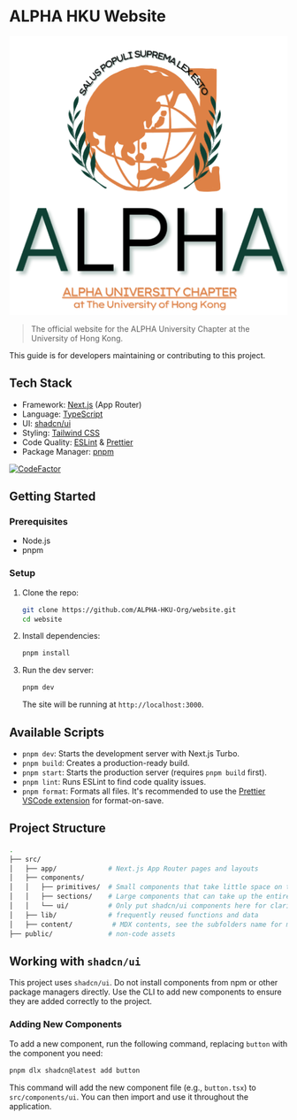 # ALPHA HKU Website

![ALPHA HKU Logo](./public/favicon/android-chrome-512x512.png)
> The official website for the ALPHA University Chapter at the University of Hong Kong.

This guide is for developers maintaining or contributing to this project.

## Tech Stack

- Framework: [Next.js](https://nextjs.org/) (App Router)
- Language: [TypeScript](https://www.typescriptlang.org/)
- UI: [shadcn/ui](https://ui.shadcn.com/)
- Styling: [Tailwind CSS](https://tailwindcss.com/)
- Code Quality: [ESLint](https://eslint.org/) & [Prettier](https://prettier.io/)
- Package Manager: [pnpm](https://pnpm.io/)

[![CodeFactor](https://www.codefactor.io/repository/github/alpha-hku-org/website/badge)](https://www.codefactor.io/repository/github/alpha-hku-org/website)

## Getting Started

### Prerequisites

- Node.js
- pnpm

### Setup

1. Clone the repo:

    ```bash
    git clone https://github.com/ALPHA-HKU-Org/website.git
    cd website
    ```

2. Install dependencies:

    ```bash
    pnpm install
    ```

3. Run the dev server:

    ```bash
    pnpm dev
    ```

    The site will be running at `http://localhost:3000`.

## Available Scripts

- `pnpm dev`: Starts the development server with Next.js Turbo.
- `pnpm build`: Creates a production-ready build.
- `pnpm start`: Starts the production server (requires `pnpm build` first).
- `pnpm lint`: Runs ESLint to find code quality issues.
- `pnpm format`: Formats all files. It's recommended to use the [Prettier VSCode extension](https://marketplace.visualstudio.com/items?itemName=esbenp.prettier-vscode) for format-on-save.

## Project Structure

```bash
.
├── src/
│   ├── app/             # Next.js App Router pages and layouts
│   ├── components/
│   │   ├── primitives/  # Small components that take little space on the screen
│   │   ├── sections/    # Large components that can take up the entire screen
│   │   └── ui/          # Only put shadcn/ui components here for clarity
│   ├── lib/             # frequently reused functions and data
│   ├── content/          # MDX contents, see the subfolders name for more details
├── public/              # non-code assets
```

## Working with `shadcn/ui`

This project uses `shadcn/ui`. Do not install components from npm or other package managers directly. Use the CLI to add new components to ensure they are added correctly to the project.

### Adding New Components

To add a new component, run the following command, replacing `button` with the component you need:

```bash
pnpm dlx shadcn@latest add button
```

This command will add the new component file (e.g., `button.tsx`) to `src/components/ui`. You can then import and use it throughout the application.
